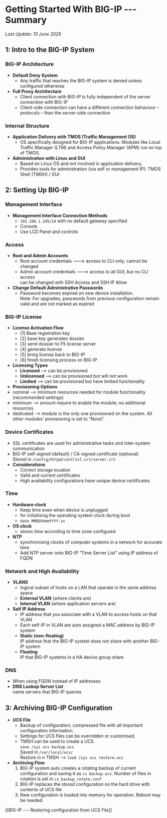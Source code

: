 # Getting Started With BIG-IP --- Summary
_Last Update: 13 June 2025_

## 1: Intro to the BIG-IP System

### BIG-IP Architecture
* **Default Deny System**
  * Any traffic that reaches the BIG-IP system is denied unless configured otherwise
* **Full Proxy Architecture**
  * Client connection with BIG-IP is fully independent of the server connection with BIG-IP
  * Client-side connection can have a different connection behaviour – protocols – than the server-side connection

### Internal Structure
* **Application Delivery with TMOS (Traffic Management OS)**
  * OS specifically designed for BIG-IP applications. Modules like Local Traffic Manager (LTM) and Access Policy Manager (APM) run on top of TMOS.
* **Administration with Linux and GUI**
  * Based on Linux OS and not involved in application delivery.  
  * Provides tools for administration (via self or management IP): TMOS Shell (TMSH) / GUI

## 2: Setting Up BIG-IP

### Management Interface
* **Management Interface Connection Methods**
  * `192.168.1.245/24` with no default gateway specified
  * Console
  * Use LCD Panel and controls

### Access
* **Root and Admin Accounts**
  * Root account credentials ---> access to CLI only; cannot be changed
  * Admin account credentials ---> access to all GUI, but no CLI access <br> can be changed with SSH Access and SSH IP Allow
* **Change Default Administrative Passwords**
  * Password becomes expired on new device installation.  <br> Note: For upgrades, passwords from previous configuration remain valid and are not marked as expired 

### BIG-IP License
* **License Activation Flow**
  * [1] Base registration key  
  * [2] base key generates dossier  
  * [3] send dossier to F5 license server  
  * [4] generate license  
  * [5] bring license back to BIG-IP  
  * [6] finish licensing process on BIG-IP
* **Licensing Types**
  * **Licensed** --> can be provisioned
  * **Unlicensed** --> can be provisioned but will not work
  * **Limited** --> can be provisioned but have limited functionality
* **Provisioning Options**
* nominal --> minimum resources needed for module functionality (recommended settings)
* minimum --> amount require to enable the module; no additional resources
* dedicated --> module is the only one provisioned on the system. All other modules’ provisioning is set to “None”.

### Device Certificates
* SSL certificates are used for administrative tasks and inter-system communication
* BIG-IP self-signed (default) / CA-signed certificate (optional) <br> Stored in `/config/httpd/conf/ssl.crt/server.crt`
* **Considerations**
  * Correct storage location
  * Valid and current certificates
  * High availability configurations have unique device certificates

### Time
* **Hardware clock**
  * Keep time even when device is unplugged
  * for initialising the operating system clock during boot
  * `date MMDDhhmmYYYY.ss`
* **OS clock**
  * stores time according to time zone configured
* **NTP**
  * synchronising clocks of computer systems in a network for accurate time
  * Add NTP server onto BIG-IP “Time Server List” using IP address of FQDN

### Network and High Availability
* **VLANS**
  * logical subset of hosts on a LAN that operate in the same address space
  * **External VLAN** (where clients are)
  * **Internal VLAN** (where application servers are)
* **Self IP Address**
  * IP address that you associate with a VLAN to access hosts on that VLAN  
  * Each self-IP in VLAN are auto assigned a MAC address by BIG-IP system
  * **Static (non-floating)** <br> IP address that the BIG-IP system does not share with another BIG-IP system
  * **Floating** <br> IP that BIG-IP systems in a HA device group share

### DNS
* When using FQDN instead of IP addresses
* **DNS Lookup Server List** <br> name servers that BIG-IP queries

## 3: Archiving BIG-IP Configuration
* **UCS File**
  * Backup of configuration; compressed file with all important configuration information. 
  * Settings for UCS files can be overridden or customised.
  * TMSH can be used to create a UCS <br> `save /sys ucs backup.ucs`  <br> Saved in `/var/local/ucs/` <br> Restore in n TMSH --> `load /sys ucs restore.ucs`
* **Archiving Flow**
    1. BIG-IP system auto creates a rotating backup of current configuration and saving it as `cs backup.ucs`. Number of files in rotation is set in `cs_backup_rotate.conf`
    2.	BIG-IP replaces the stored configuration on the hard drive with contents of UCS file
    3.	New configuration is loaded into memory for operation. Reboot may be needed.

[[BIG-IP --- Restoring configuration from UCS File]]
